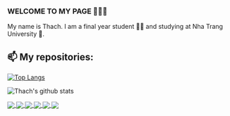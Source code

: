 ### WELCOME TO MY PAGE 👋👋👋
My name is Thach. I am a final year student 👨‍🎓 and studying at Nha Trang University 🏫.
<br>




## 📫 My repositories: 

[![Top Langs](https://github-readme-stats.vercel.app/api/top-langs/?username=notepower2k1&langs_count=5)](https://github.com/anuraghazra/github-readme-stats)


![Thach's github stats](https://github-readme-stats-git-masterrstaa-rickstaa.vercel.app/api?username=notepower2k1&show_icons=true&theme=tokyonight&hide=contribs,prs,issues)

<a href="https://github.com/notepower2k1/GitLabExtension">
  <!-- Change the `github-readme-stats.anuraghazra1.vercel.app` to `github-readme-stats.vercel.app`  -->
  <img align="center" src="https://github-readme-stats.anuraghazra1.vercel.app/api/pin/?username=notepower2k1&repo=GitLabExtension&theme=gruvbox" />
</a>

<a href="https://github.com/notepower2k1/social_media_web_react/">
  <!-- Change the `github-readme-stats.anuraghazra1.vercel.app` to `github-readme-stats.vercel.app`  -->
  <img align="center" src="https://github-readme-stats.anuraghazra1.vercel.app/api/pin/?username=notepower2k1&repo=social_media_web_react&theme=radical"/>
</a>    
<a href="https://github.com/notepower2k1/DataScience_MovieReview/">
  <!-- Change the `github-readme-stats.anuraghazra1.vercel.app` to `github-readme-stats.vercel.app`  -->
  <img align="center" src="https://github-readme-stats.anuraghazra1.vercel.app/api/pin/?username=notepower2k1&repo=DataScience_MovieReview&theme=merko"/>
</a>
<a href="https://github.com/notepower2k1/Thymeleaf_ComicWeb/">
  <!-- Change the `github-readme-stats.anuraghazra1.vercel.app` to `github-readme-stats.vercel.app`  -->
  <img align="center" src="https://github-readme-stats.anuraghazra1.vercel.app/api/pin/?username=notepower2k1&repo=Thymeleaf_ComicWeb&theme=dark"/>
</a>
<a href="https://github.com/notepower2k1/ProjectPython/">
  <!-- Change the `github-readme-stats.anuraghazra1.vercel.app` to `github-readme-stats.vercel.app`  -->
  <img align="center" src="https://github-readme-stats.anuraghazra1.vercel.app/api/pin/?username=notepower2k1&repo=ProjectPython&theme=onedark"/>
</a>    

<a href="https://github.com/notepower2k1/Furniture-Management-System/">
  <!-- Change the `github-readme-stats.anuraghazra1.vercel.app` to `github-readme-stats.vercel.app`  -->
  <img align="center" src="https://github-readme-stats.anuraghazra1.vercel.app/api/pin/?username=notepower2k1&repo=Furniture-Management-System&theme=gruvbox" />
</a>    
